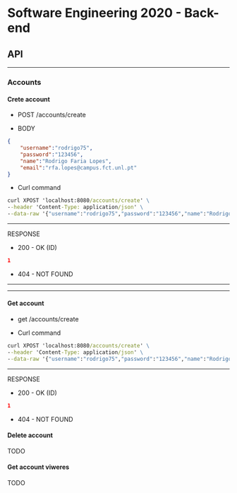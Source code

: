 # Software Engineering 2020 - Back-end

## API

---

### Accounts

#### Crete account
* POST /accounts/create

* BODY
```json
{
	"username":"rodrigo75",
	"password":"123456",
	"name":"Rodrigo Faria Lopes",
	"email":"rfa.lopes@campus.fct.unl.pt"
}
```

* Curl command
```cmd
curl XPOST 'localhost:8080/accounts/create' \
--header 'Content-Type: application/json' \
--data-raw '{"username":"rodrigo75","password":"123456","name":"Rodrigo Faria Lopes","email":"rfa.lopes@campus.fct.unl.pt"}'
```

---

RESPONSE
* 200 - OK (ID)
```json
1
```

* 404 - NOT FOUND

---
---

#### Get account
* get /accounts/create

* Curl command
```cmd
curl XPOST 'localhost:8080/accounts/create' \
--header 'Content-Type: application/json' \
--data-raw '{"username":"rodrigo75","password":"123456","name":"Rodrigo Faria Lopes","email":"rfa.lopes@campus.fct.unl.pt"}'
```

---

RESPONSE
* 200 - OK (ID)
```json
1
```

* 404 - NOT FOUND

#### Delete account
TODO

#### Get account viweres
TODO
